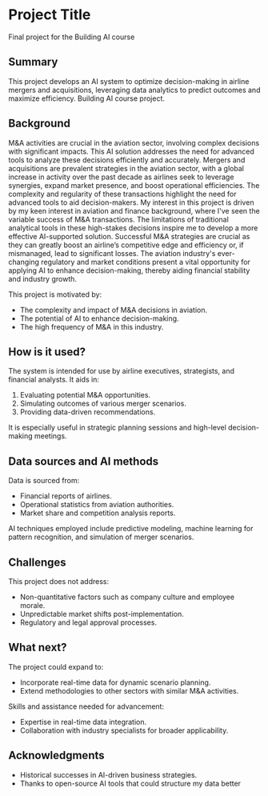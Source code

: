# Project Title

Final project for the Building AI course

## Summary

This project develops an AI system to optimize decision-making in airline mergers and acquisitions, leveraging data analytics to predict outcomes and maximize efficiency. Building AI course project.

## Background

M&A activities are crucial in the aviation sector, involving complex decisions with significant impacts. This AI solution addresses the need for advanced tools to analyze these decisions efficiently and accurately. Mergers and acquisitions are prevalent strategies in the aviation sector, with a global increase in activity over the past decade as airlines seek to leverage synergies, expand market presence, and boost operational efficiencies. The complexity and regularity of these transactions highlight the need for advanced tools to aid decision-makers. My interest in this project is driven by my  keen interest in aviation and finance background, where I've seen the variable success of M&A transactions. The limitations of traditional analytical tools in these high-stakes decisions inspire me to develop a more effective AI-supported solution. Successful M&A strategies are crucial as they can greatly boost an airline’s competitive edge and efficiency or, if mismanaged, lead to significant losses. The aviation industry's ever-changing regulatory and market conditions present a vital opportunity for applying AI to enhance decision-making, thereby aiding financial stability and industry growth.

This project is motivated by:
* The complexity and impact of M&A decisions in aviation.
* The potential of AI to enhance decision-making.
* The high frequency of M&A in this industry.

## How is it used?

The system is intended for use by airline executives, strategists, and financial analysts. It aids in:
1. Evaluating potential M&A opportunities.
2. Simulating outcomes of various merger scenarios.
3. Providing data-driven recommendations.

It is especially useful in strategic planning sessions and high-level decision-making meetings.

## Data sources and AI methods

Data is sourced from:
* Financial reports of airlines.
* Operational statistics from aviation authorities.
* Market share and competition analysis reports.

AI techniques employed include predictive modeling, machine learning for pattern recognition, and simulation of merger scenarios.

## Challenges

This project does not address: 
* Non-quantitative factors such as company culture and employee morale.
* Unpredictable market shifts post-implementation.
* Regulatory and legal approval processes.

## What next?

The project could expand to:
* Incorporate real-time data for dynamic scenario planning.
* Extend methodologies to other sectors with similar M&A activities.

Skills and assistance needed for advancement:
* Expertise in real-time data integration.
* Collaboration with industry specialists for broader applicability.


## Acknowledgments

* Historical successes in AI-driven business strategies.
* Thanks to open-source AI tools that could structure my data better
